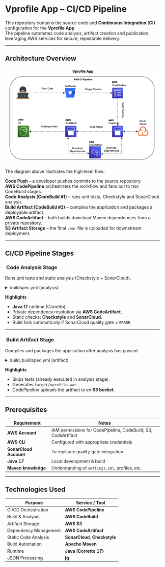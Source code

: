 
# Vprofile App – CI/CD Pipeline

This repository contains the source code and **Continuous Integration (CI)** configuration for the **Vprofile App**.  
The pipeline automates code analysis, artifact creation and publication, leveraging AWS services for secure, repeatable delivery.

---

##  Architecture Overview

![Pipeline Architecture Diagram](AWS-Ci.png) <!-- Replace with actual image path if different -->

The diagram above illustrates the high‑level flow:

  **Code Push** – a developer pushes commits to the source repository.  
  **AWS CodePipeline** orchestrates the workflow and fans out to two CodeBuild stages.  
  **Code Analysis (CodeBuild #1)** – runs unit tests, Checkstyle and SonarCloud analysis.  
  **Build Artifact (CodeBuild #2)** – compiles the application and packages a deployable artifact.  
  **AWS CodeArtifact** – both builds download Maven dependencies from a private repository.  
  **S3 Artifact Storage** – the final `.war` file is uploaded for downstream deployment.  

---

##   CI/CD Pipeline Stages

###  Code Analysis Stage

Runs unit tests and static analysis (Checkstyle + SonarCloud).

<details>
<summary>buildspec.yml (analysis)</summary>

```yaml
version: 0.2
env:
  parameter-store:
    LOGIN: LOGIN                # SonarCloud login token
    HOST: HOST                  # SonarCloud host URL
    Organization: Organization  # SonarCloud organization key
    Project: Project            # SonarCloud project key

phases:
  install:
    runtime-versions:
      java: corretto17
    commands:
      - cp ./settings.xml /root/.m2/settings.xml
      - export CODEARTIFACT_AUTH_TOKEN=`aws codeartifact get-authorization-token           --domain vprofile-repo-manager           --domain-owner 441160708640           --region us-east-1           --query authorizationToken --output text`
  pre_build:
    commands:
      - apt-get update && apt-get install -y jq checkstyle
      - wget https://repo.maven.apache.org/maven2/org/apache/maven/apache-maven/3.9.4/apache-maven-3.9.4-bin.tar.gz
      - tar xzvf apache-maven-3.9.4-bin.tar.gz && ln -s apache-maven-3.9.4 maven
      - wget https://binaries.sonarsource.com/Distribution/sonar-scanner-cli/sonar-scanner-cli-3.3.0.1492-linux.zip
      - unzip sonar-scanner-cli-3.3.0.1492-linux.zip
      - export PATH=$PATH:/sonar-scanner-3.3.0.1492-linux/bin/
  build:
    commands:
      - mvn test
      - mvn checkstyle:checkstyle
      - mvn sonar:sonar           -Dsonar.login=$LOGIN           -Dsonar.host.url=$HOST           -Dsonar.projectKey=$Project           -Dsonar.organization=$Organization           -Dsonar.java.binaries=target/test-classes/com/visualpathit/account/controllerTest/           -Dsonar.junit.reportsPath=target/surefire-reports/           -Dsonar.jacoco.reportsPath=target/jacoco.exec           -Dsonar.java.checkstyle.reportPaths=target/checkstyle-result.xml
      - sleep 5
      - curl https://sonarcloud.io/api/qualitygates/project_status?projectKey=$Project > result.json
      - cat result.json
      - |
        if [ $(jq -r '.projectStatus.status' result.json) = ERROR ]; then
          echo "Quality gate failed"; exit 1
        fi
```
</details>

**Highlights**

* **Java 17** runtime (Corretto).  
* Private dependency resolution via **AWS CodeArtifact**.  
* Static checks: **Checkstyle** and **SonarCloud**.  
* Build fails automatically if SonarCloud quality gate = `ERROR`.  

---

###  Build Artifact Stage

Compiles and packages the application after analysis has passed.

<details>
<summary>build_buildspec.yml (artifact)</summary>

```yaml
version: 0.2
phases:
  install:
    runtime-versions:
      java: corretto17
    commands:
      - cp ./settings.xml /root/.m2/settings.xml
      - export CODEARTIFACT_AUTH_TOKEN=`aws codeartifact get-authorization-token           --domain vprofile-repo-manager           --domain-owner 441160708640           --region us-east-1           --query authorizationToken --output text`
  pre_build:
    commands:
      - apt-get update && apt-get install -y jq
      - wget https://repo.maven.apache.org/maven2/org/apache/maven/apache-maven/3.9.4/apache-maven-3.9.4-bin.tar.gz
      - tar xzvf apache-maven-3.9.4-bin.tar.gz && ln -s apache-maven-3.9.4 maven
  build:
    commands:
      - mvn clean install -DskipTests
artifacts:
  files:
    - target/**/*.war
  discard-paths: yes
```
</details>

**Highlights**

* Skips tests (already executed in analysis stage).  
* Generates `target/vprofile.war`.  
* CodePipeline uploads the artifact to an **S3 bucket**.  

---

## Prerequisites

| Requirement | Notes |
|-------------|-------|
| **AWS Account** | IAM permissions for CodePipeline, CodeBuild, S3, CodeArtifact |
| **AWS CLI** | Configured with appropriate credentials |
| **SonarCloud Account** | To replicate quality‑gate integration |
| **Java 17** | Local development & build |
| **Maven knowledge** | Understanding of `settings.xml`, profiles, etc. |

---

## Technologies Used

| Purpose                      | Service / Tool          |
|------------------------------|-------------------------|
| CI/CD Orchestration          | **AWS CodePipeline**    |
| Build & Analysis             | **AWS CodeBuild**       |
| Artifact Storage             | **AWS S3**              |
| Dependency Management        | **AWS CodeArtifact**    |
| Static Code Analysis         | **SonarCloud**, **Checkstyle** |
| Build Automation             | **Apache Maven**        |
| Runtime                      | **Java (Corretto 17)**  |
| JSON Processing              | **jq**                  |


